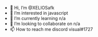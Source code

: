 - 👋 Hi, I’m @XELIOSafk
- 👀 I’m interested in javascript
- 🌱 I’m currently learning n/a
- 💞️ I’m looking to collaborate on n/a
- 📫 How to reach me discord visual#1727


<!---
XELIOSafk/XELIOSafk is a ✨ special ✨ repository because its `README.md` (this file) appears on your GitHub profile.
You can click the Preview link to take a look at your changes.
--->

